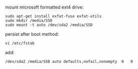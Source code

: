 mount microsoft formatted ext4 drive:

```
sudo apt-get install exfat-fuse exfat-utils
sudo mkdir /media/SSD
sudo mount -t auto /dev/sda2 /media/SSD

```

persist after boot method:
```
vi /etc/fstab
```
add:

```
/dev/sda2 /media/SSD auto defaults,nofail,nonempty  0   0
```
